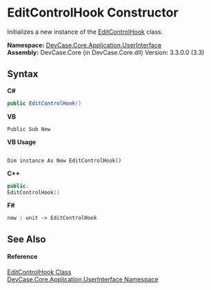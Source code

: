 # EditControlHook Constructor 
 

Initializes a new instance of the <a href="T_DevCase_Core_Application_UserInterface_EditControlHook">EditControlHook</a> class.

**Namespace:**&nbsp;<a href="N_DevCase_Core_Application_UserInterface">DevCase.Core.Application.UserInterface</a><br />**Assembly:**&nbsp;DevCase.Core (in DevCase.Core.dll) Version: 3.3.0.0 (3.3)

## Syntax

**C#**<br />
``` C#
public EditControlHook()
```

**VB**<br />
``` VB
Public Sub New
```

**VB Usage**<br />
``` VB Usage

Dim instance As New EditControlHook()
```

**C++**<br />
``` C++
public:
EditControlHook()
```

**F#**<br />
``` F#
new : unit -> EditControlHook
```


## See Also


#### Reference
<a href="T_DevCase_Core_Application_UserInterface_EditControlHook">EditControlHook Class</a><br /><a href="N_DevCase_Core_Application_UserInterface">DevCase.Core.Application.UserInterface Namespace</a><br />